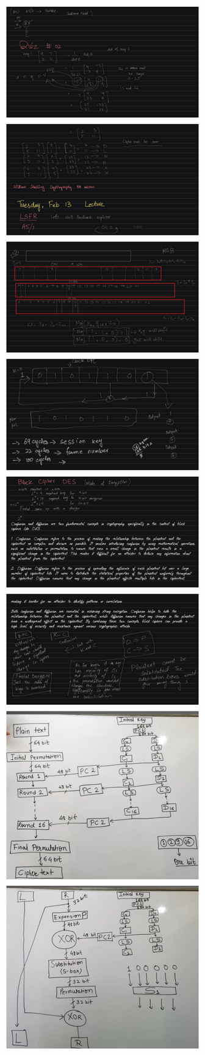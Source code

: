 ![](Info_sec/Info%20sec/Info%20sec%20P8.png)

![](Info_sec/Info%20sec/Info%20sec%20P9.png)

![](Info_sec/Info%20sec/Info%20sec%20P10.png)

![](Info_sec/Info%20sec/Info%20sec%20P11.png)

![](Info_sec/Info%20sec/Info%20sec%20P12.png)

![](Info_sec/Info%20sec/Info%20sec%20P13.png)

![](Info_sec/Info%20sec/Info%20sec%20P14.png)

![](Info_sec/Info%20sec/Info%20sec%20P15.png)
